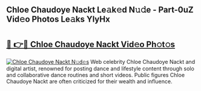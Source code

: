 ## Chloe Chaudoye Nackt Le𝚊k𝚎d N𝚞𝚍e - Part-0uZ Vid𝚎o Photos Le𝚊ks YlyHx

# <h2><a href="http://fb0f5c.evod.top/?m=Chloe+Chaudoye+Nackt">🔗 👉🔴 Chloe Chaudoye Nackt Vid𝚎o Ph𝚘t𝚘s</a></h2>

[![Chloe Chaudoye Nackt N𝚞d𝚎s](https://i.imgur.com/8V9OHl7.gif)](http://fb0f5c.evod.top/?m=Chloe+Chaudoye+Nackt)
Web celebrity Chloe Chaudoye Nackt and digital artist, renowned for posting dance and lifestyle content through solo and collaborative dance routines and short videos. Public figures Chloe Chaudoye Nackt are often criticized for their wealth and influence. 
